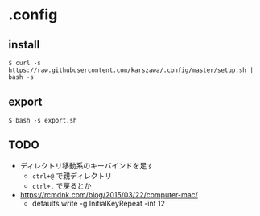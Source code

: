 # .config

## install

```
$ curl -s https://raw.githubusercontent.com/karszawa/.config/master/setup.sh | bash -s
```

## export

```
$ bash -s export.sh
```

## TODO

- ディレクトリ移動系のキーバインドを足す
  - `ctrl+@` で親ディレクトリ
  - `ctrl+,` で戻るとか
- https://rcmdnk.com/blog/2015/03/22/computer-mac/
  - defaults write -g InitialKeyRepeat -int 12

